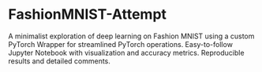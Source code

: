 # FashionMNIST-Attempt
A minimalist exploration of deep learning on Fashion MNIST using a custom PyTorch Wrapper for streamlined PyTorch operations. Easy-to-follow Jupyter Notebook with visualization and accuracy metrics. Reproducible results and detailed comments.
